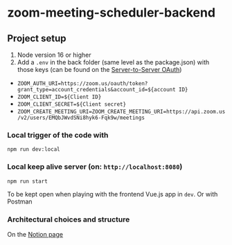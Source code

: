 # zoom-meeting-scheduler-backend

## Project setup
1. Node version 16 or higher
2. Add a `.env` in the back folder (same level as the package.json) with those keys (can be found on the [Server-to-Server OAuth](https://marketplace.zoom.us/develop/apps/F2lMl2mXRAmIiAalDGjQ5A/credentials))
  - `ZOOM_AUTH_URI=https://zoom.us/oauth/token?grant_type=account_credentials&account_id=${account ID}`
  - `ZOOM_CLIENT_ID=${Client ID}`
  - `ZOOM_CLIENT_SECRET=${Client secret}`
  - `ZOOM_CREATE_MEETING_URI=ZOOM_CREATE_MEETING_URI=https://api.zoom.us/v2/users/EMQbJWvdSNi8hyk6-Fqk9w/meetings`


### Local trigger of the code with
```
npm run dev:local
```

### Local keep alive server (on: `http://localhost:8080`)
```
npm run start
```
To be kept open when playing with the frontend Vue.js app in `dev`. Or with Postman

### Architectural choices and structure
On the [Notion page](https://thomassohet.notion.site/Technical-Challenge-674a66b9a25845938dcac1a4df4a3df3)

